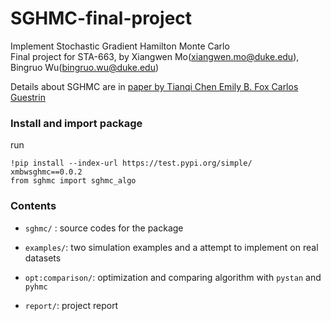 # SGHMC-final-project
Implement Stochastic Gradient Hamilton Monte Carlo  
Final project for STA-663, by Xiangwen Mo(xiangwen.mo@duke.edu), Bingruo Wu(bingruo.wu@duke.edu)

Details about SGHMC are in [paper by Tianqi Chen Emily B. Fox Carlos Guestrin](https://arxiv.org/pdf/1402.4102.pdf)

### Install and import package

run

```
!pip install --index-url https://test.pypi.org/simple/ xmbwsghmc==0.0.2
from sghmc import sghmc_algo
```

### Contents

- `sghmc/` : source codes for the package  

- `examples/`: two simulation examples and a attempt to implement on real datasets  

- `opt:comparison/`: optimization and comparing algorithm with `pystan` and `pyhmc`  

- `report/`: project report
